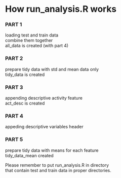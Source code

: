 How run_analysis.R works
=================

### PART 1
loading test and train data  
combine them together  
all_data is created (with part 4)

### PART 2
prepare tidy data with std and mean data only  
tidy_data is created

### PART 3
appending descriptive activity feature  
act_desc is created

### PART 4
appeding descriptive variables header

### PART 5
prepare tidy data with means for each feature  
tidy_data_mean created

Please remember to put run_analysis.R in directory  
that contain test and train data in proper directories.
